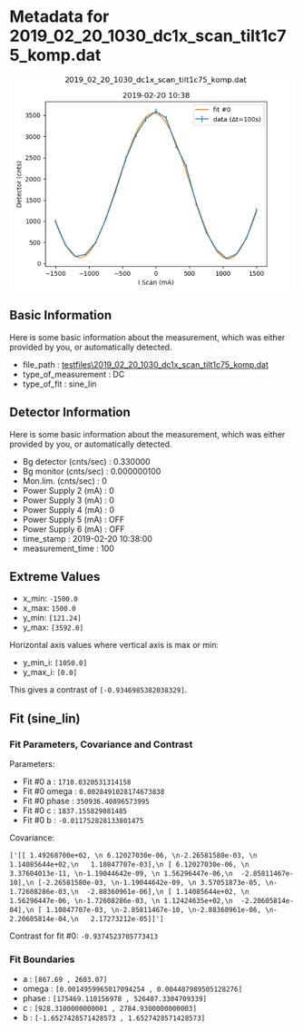 # Metadata for 2019_02_20_1030_dc1x_scan_tilt1c75_komp.dat
![2019_02_20_1030_dc1x_scan_tilt1c75_komp.dat](./2019_02_20_1030_dc1x_scan_tilt1c75_komp.png "2019_02_20_1030_dc1x_scan_tilt1c75_komp.dat")

## Basic Information
Here is some basic information about the measurement, which was either provided by you, or automatically detected.

- file_path : [testfiles\2019_02_20_1030_dc1x_scan_tilt1c75_komp.dat](2019_02_20_1030_dc1x_scan_tilt1c75_komp.dat)
- type_of_measurement : DC
- type_of_fit : sine_lin

## Detector Information
Here is some basic information about the measurement, which was either provided by you, or automatically detected.

-  Bg detector (cnts/sec) : 0.330000
-  Bg monitor (cnts/sec) : 0.000000100
-  Mon.lim.  (cnts/sec) :   0
-  Power Supply 2 (mA) :  0
-  Power Supply 3 (mA) :  0
-  Power Supply 4 (mA) :  0
-  Power Supply 5 (mA) :  OFF
-  Power Supply 6 (mA) :  OFF   
- time_stamp : 2019-02-20 10:38:00
- measurement_time : 100

## Extreme Values

- x_min: `-1500.0`
- x_max: `1500.0`
- y_min: `[121.24]`
- y_max: `[3592.0]`

Horizontal axis values where vertical axis is max or min:

- y_min_i: `[1050.0]`
- y_max_i: `[0.0]`

This gives a contrast of `[-0.9346985382038329]`.

## Fit (sine_lin)

### Fit Parameters, Covariance and Contrast

Parameters:

- Fit #0 a : `1710.0320531314158`
- Fit #0 omega : `0.0028491028174673838`
- Fit #0 phase : `350936.40896573995`
- Fit #0 c : `1837.155829081485`
- Fit #0 b : `-0.011752828133801475`

Covariance:
```
['[[ 1.49268700e+02, \n 6.12027030e-06, \n-2.26581580e-03, \n 1.14085644e+02,\n   1.10847707e-03],\n [ 6.12027030e-06, \n 3.37604013e-11, \n-1.19044642e-09, \n 1.56296447e-06,\n  -2.85811467e-10],\n [-2.26581580e-03, \n-1.19044642e-09, \n 3.57051873e-05, \n-1.72608286e-03,\n  -2.88360961e-06],\n [ 1.14085644e+02, \n 1.56296447e-06, \n-1.72608286e-03, \n 1.12424635e+02,\n  -2.20605814e-04],\n [ 1.10847707e-03, \n-2.85811467e-10, \n-2.88360961e-06, \n-2.20605814e-04,\n   2.17273212e-05]]']
```

Contrast for fit #0: `-0.9374523705773413`

### Fit Boundaries

- a : `[867.69 , 2603.07]`
- omega : `[0.0014959965017094254 , 0.004487989505128276]`
- phase : `[175469.110156978 , 526407.3304709339]`
- c : `[928.3100000000001 , 2784.9300000000003]`
- b : `[-1.6527428571428573 , 1.6527428571428573]`
